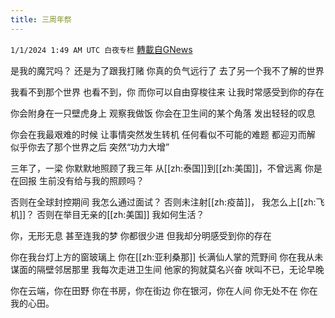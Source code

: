 ```yaml
---
title: 三周年祭
---
```

`1/1/2024 1:49 AM UTC 白夜专栏` [轉載自GNews](https://gnews.org/articles/2171118)




是我的魔咒吗？
还是为了跟我打赌
你真的负气远行了
去了另一个我不了解的世界

我看不到那个世界
也看不到，你
而你可以自由穿梭往来
让我时常感受到你的存在

你会附身在一只壁虎身上
观察我做饭
你会在卫生间的某个角落
发出轻轻的叹息

你会在我最艰难的时候
让事情突然发生转机
任何看似不可能的难题
都迎刃而解
似乎你去了那个世界之后
突然“功力大增”

三年了，一梁
你默默地照顾了我三年
从[[zh:泰国]]到[[zh:美国]]，不曾远离
你是在回报
生前没有给与我的照顾吗？

否则在全球封控期间
我怎么通过面试？
否则未注射[[zh:疫苗]]，
我怎么上[[zh:飞机]]？
否则在举目无亲的[[zh:美国]]
我如何生活？

你，无形无息
甚至连我的梦
你都很少进
但我却分明感受到你的存在

你在我台灯上方的窗玻璃上
你在[[zh:亚利桑那]]
长满仙人掌的荒野间
你在我从未谋面的隔壁邻居那里
我每次走进卫生间
他家的狗就莫名兴奋
吠叫不已，无论早晚

你在云端，你在田野
你在书房，你在街边
你在银河，你在人间
你无处不在
你在我的心田。
